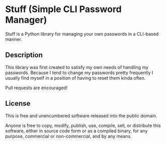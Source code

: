 Stuff (Simple CLI Password Manager)
=======================

Stuff is a Python library for managing your own passwords in a CLI-based manner.

## Description

This library was first created to satisfy my own needs of handling my passwords. Because
I tend to change my passwords pretty frequently I usually find myself in a position of 
having to reset them kinda often.



Pull requests are encouraged!

License
-------

This is free and unencumbered software released into the public domain.

Anyone is free to copy, modify, publish, use, compile, sell, or
distribute this software, either in source code form or as a compiled
binary, for any purpose, commercial or non-commercial, and by any means.